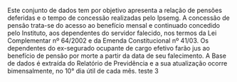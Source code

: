 Este conjunto de dados tem por objetivo apresenta a relação de pensões deferidas e o tempo de concessão realizadas pelo Ipsemg.
A concessão de pensão trata-se do acesso ao benefício mensal e continuado concedido pelo Instituto, aos dependentes do servidor falecido, nos termos da Lei Complementar nº 64/2002 e da Emenda Constitucional nº 41/03. Os dependentes do ex-se­gurado ocupante de cargo efetivo farão jus ao benefício de pensão por morte a partir da data de seu falecimento.
A Base de dados é extraída do Relatório de Previdência e a sua atualização ocorre bimensalmente, no 10° dia útil de cada mês. teste 3
